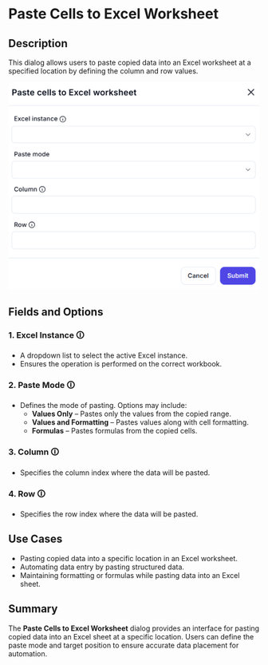 # Paste Cells to Excel Worksheet

## Description  

This dialog allows users to paste copied data into an Excel worksheet at a specified location by defining the column and row values.

![alt text](paste-cells-to-excel-worksheet.png)

## Fields and Options  

### 1. **Excel Instance** 🛈

- A dropdown list to select the active Excel instance.  
- Ensures the operation is performed on the correct workbook.  

### 2. **Paste Mode** 🛈

- Defines the mode of pasting. Options may include:  
  - **Values Only** – Pastes only the values from the copied range.  
  - **Values and Formatting** – Pastes values along with cell formatting.  
  - **Formulas** – Pastes formulas from the copied cells.  

### 3. **Column** 🛈

- Specifies the column index where the data will be pasted.  

### 4. **Row** 🛈

- Specifies the row index where the data will be pasted.  

## Use Cases  

- Pasting copied data into a specific location in an Excel worksheet.  
- Automating data entry by pasting structured data.  
- Maintaining formatting or formulas while pasting data into an Excel sheet.  

## Summary  

The **Paste Cells to Excel Worksheet** dialog provides an interface for pasting copied data into an Excel sheet at a specific location. Users can define the paste mode and target position to ensure accurate data placement for automation.  
